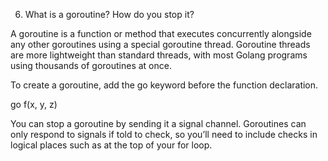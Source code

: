 6. What is a goroutine? How do you stop it?

A goroutine is a function or method that executes concurrently alongside any other goroutines using a special goroutine thread. Goroutine threads are more lightweight than standard threads, with most Golang programs using thousands of goroutines at once.

To create a goroutine, add the go keyword before the function declaration.

go f(x, y, z)

You can stop a goroutine by sending it a signal channel. Goroutines can only respond to signals if told to check, so you’ll need to include checks in logical places such as at the top of your for loop.